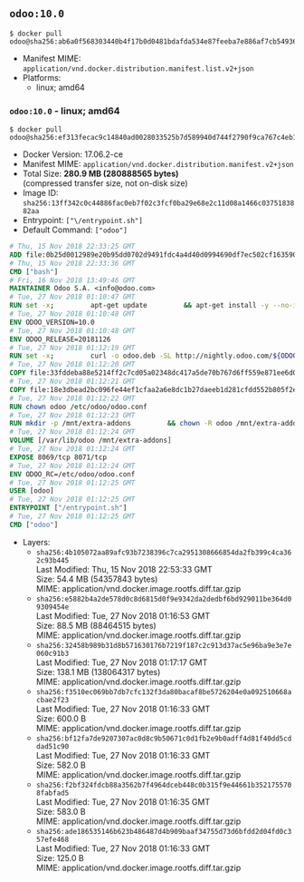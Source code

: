 ## `odoo:10.0`

```console
$ docker pull odoo@sha256:ab6a0f568303440b4f17b0d0481bdafda534e87feeba7e886af7cb54936390db
```

-	Manifest MIME: `application/vnd.docker.distribution.manifest.list.v2+json`
-	Platforms:
	-	linux; amd64

### `odoo:10.0` - linux; amd64

```console
$ docker pull odoo@sha256:ef313fecac9c14840ad0028033525b7d589940d744f2790f9ca767c4eb1b571a
```

-	Docker Version: 17.06.2-ce
-	Manifest MIME: `application/vnd.docker.distribution.manifest.v2+json`
-	Total Size: **280.9 MB (280888565 bytes)**  
	(compressed transfer size, not on-disk size)
-	Image ID: `sha256:13ff342c0c44886fac0eb7f02c3fcf0ba29e68e2c11d08a1466c0375183882aa`
-	Entrypoint: `["\/entrypoint.sh"]`
-	Default Command: `["odoo"]`

```dockerfile
# Thu, 15 Nov 2018 22:33:25 GMT
ADD file:0b25d0012989e20b95dd0702d9491fdc4a4d40d0994690df7ec502cf163590fe in / 
# Thu, 15 Nov 2018 22:33:36 GMT
CMD ["bash"]
# Fri, 16 Nov 2018 13:49:46 GMT
MAINTAINER Odoo S.A. <info@odoo.com>
# Tue, 27 Nov 2018 01:10:47 GMT
RUN set -x;         apt-get update         && apt-get install -y --no-install-recommends             ca-certificates             curl             node-less             python-gevent             python-ldap             python-pip             python-qrcode             python-renderpm             python-support             python-vobject             python-watchdog         && curl -o wkhtmltox.deb -SL https://github.com/wkhtmltopdf/wkhtmltopdf/releases/download/0.12.5/wkhtmltox_0.12.5-1.jessie_amd64.deb         && echo '4d104ff338dc2d2083457b3b1e9baab8ddf14202 wkhtmltox.deb' | sha1sum -c -         && dpkg --force-depends -i wkhtmltox.deb         && apt-get -y install -f --no-install-recommends         && apt-get purge -y --auto-remove -o APT::AutoRemove::RecommendsImportant=false -o APT::AutoRemove::SuggestsImportant=false npm         && rm -rf /var/lib/apt/lists/* wkhtmltox.deb         && pip install psycogreen==1.0
# Tue, 27 Nov 2018 01:10:48 GMT
ENV ODOO_VERSION=10.0
# Tue, 27 Nov 2018 01:10:48 GMT
ENV ODOO_RELEASE=20181126
# Tue, 27 Nov 2018 01:12:19 GMT
RUN set -x;         curl -o odoo.deb -SL http://nightly.odoo.com/${ODOO_VERSION}/nightly/deb/odoo_${ODOO_VERSION}.${ODOO_RELEASE}_all.deb         && echo 'a68f31336b103c9cc334d8eb2f88bd5e754b5d74 odoo.deb' | sha1sum -c -         && dpkg --force-depends -i odoo.deb         && apt-get update         && apt-get -y install -f --no-install-recommends         && rm -rf /var/lib/apt/lists/* odoo.deb
# Tue, 27 Nov 2018 01:12:20 GMT
COPY file:33fddeba88e5214ff2c7cd05a02348dc417a5de70b767d6ff559e871ee6d046a in / 
# Tue, 27 Nov 2018 01:12:21 GMT
COPY file:18e3dbead2bc096fe44ef1cfaa2a6e8dc1b27daeeb1d281cfdd552b805f2e767 in /etc/odoo/ 
# Tue, 27 Nov 2018 01:12:22 GMT
RUN chown odoo /etc/odoo/odoo.conf
# Tue, 27 Nov 2018 01:12:23 GMT
RUN mkdir -p /mnt/extra-addons         && chown -R odoo /mnt/extra-addons
# Tue, 27 Nov 2018 01:12:24 GMT
VOLUME [/var/lib/odoo /mnt/extra-addons]
# Tue, 27 Nov 2018 01:12:24 GMT
EXPOSE 8069/tcp 8071/tcp
# Tue, 27 Nov 2018 01:12:24 GMT
ENV ODOO_RC=/etc/odoo/odoo.conf
# Tue, 27 Nov 2018 01:12:25 GMT
USER [odoo]
# Tue, 27 Nov 2018 01:12:25 GMT
ENTRYPOINT ["/entrypoint.sh"]
# Tue, 27 Nov 2018 01:12:25 GMT
CMD ["odoo"]
```

-	Layers:
	-	`sha256:4b105072aa89afc93b7238396c7ca2951308666854da2fb399c4ca362c93b445`  
		Last Modified: Thu, 15 Nov 2018 22:53:33 GMT  
		Size: 54.4 MB (54357843 bytes)  
		MIME: application/vnd.docker.image.rootfs.diff.tar.gzip
	-	`sha256:e5882b4a2de578d0c8d6815d0f9e9342da2dedbf6bd929011be364d09309454e`  
		Last Modified: Tue, 27 Nov 2018 01:16:53 GMT  
		Size: 88.5 MB (88464515 bytes)  
		MIME: application/vnd.docker.image.rootfs.diff.tar.gzip
	-	`sha256:32458b989b31d8b571630176b7219f187c2c913d37ac5e96ba9e3e7e060c91b3`  
		Last Modified: Tue, 27 Nov 2018 01:17:17 GMT  
		Size: 138.1 MB (138064317 bytes)  
		MIME: application/vnd.docker.image.rootfs.diff.tar.gzip
	-	`sha256:f3510ec069bb7db7cfc132f3da80bacaf8be5726204e0a092510668acbae2f23`  
		Last Modified: Tue, 27 Nov 2018 01:16:33 GMT  
		Size: 600.0 B  
		MIME: application/vnd.docker.image.rootfs.diff.tar.gzip
	-	`sha256:bf12fa7de9207307ac0d8c9b50671c0d1fb2e9b0adff4d81f40dd5cddad51c90`  
		Last Modified: Tue, 27 Nov 2018 01:16:33 GMT  
		Size: 582.0 B  
		MIME: application/vnd.docker.image.rootfs.diff.tar.gzip
	-	`sha256:f2bf324fdcb88a3562b7f4964dceb448c0b315f9e44661b3521755708fabfad5`  
		Last Modified: Tue, 27 Nov 2018 01:16:35 GMT  
		Size: 583.0 B  
		MIME: application/vnd.docker.image.rootfs.diff.tar.gzip
	-	`sha256:ade186535146b623b486487d4b909baaf34755d73d6bfdd2d04fd0c357efe468`  
		Last Modified: Tue, 27 Nov 2018 01:16:33 GMT  
		Size: 125.0 B  
		MIME: application/vnd.docker.image.rootfs.diff.tar.gzip

